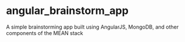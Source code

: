 # angular_brainstorm_app
A simple brainstorming app built using AngularJS, MongoDB, and other components of the MEAN stack
